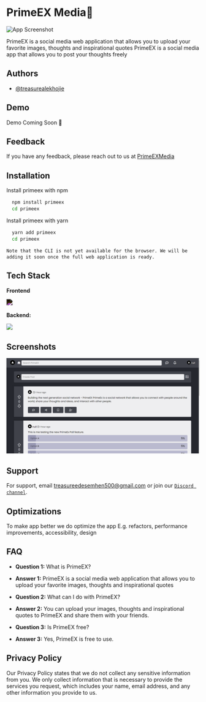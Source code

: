 
# PrimeEX Media📸

![App Screenshot](https://media4.giphy.com/media/qgQUggAC3Pfv687qPC/giphy.gif?cid=ecf05e47zweq7cq4abk5hhlwj6eblsfy52xm7mug2ooaysdj&rid=giphy.gif&ct=g)

PrimeEX is a social media web application that allows you to upload your favorite images, thoughts and inspirational quotes
PrimeEX is a social media app that allows you to post your thoughts freely


## Authors

- [@treasurealekhojie](https://github.com/creative-tutorials)


## Demo

Demo Coming Soon 🚀


## Feedback

If you have any feedback, please reach out to us at [PrimeEXMedia](mailto:treasureedesemhen500@gmail.com)


## Installation

Install primeex with npm

```bash
  npm install primeex
  cd primeex
```

Install primeex with yarn

```bash
  yarn add primeex
  cd primeex
```

```
Note that the CLI is not yet available for the browser. We will be adding it soon once the full web application is ready.
```
    
## Tech Stack

**Frontend**

<img src="https://www.svgrepo.com/show/306460/nestjs.svg" width="80px" style="filter: invert(1)"></img>

**Backend:**

<img src="https://www.svgrepo.com/show/353735/firebase.svg" width="80px"></img>



## Screenshots

![App Screenshot](/public/screenshot.png)


## Support

For support, email treasureedesemhen500@gmail.com or join our [`Discord channel`](https://discord.gg/AYxRnTC82H).


## Optimizations

To make app better we do optimize the app E.g. refactors, performance improvements, accessibility, design


## FAQ


- **Question 1:** What is PrimeEX?
- **Answer 1:** PrimeEX is a social media web application that allows you to upload your favorite images, thoughts and inspirational quotes

- **Question 2:** What can I do with PrimeEX?

- **Answer 2:** You can upload your images, thoughts and inspirational quotes to PrimeEX and share them with your friends.


- **Question 3:** Is PrimeEX free?

- **Answer 3:** Yes, PrimeEX is free to use.



## Privacy Policy

Our Privacy Policy states that we do not collect any sensitive information from you. We only collect information that is necessary to provide the services you request, which includes your name, email address, and any other information you provide to us.